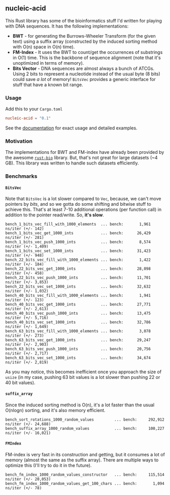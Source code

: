 ## nucleic-acid

This Rust library has some of the bioinformatics stuff I'd written for playing with DNA sequences. It has the following implementations:

 - **BWT** - for generating the Burrows-Wheeler Transform (for the given text) using a suffix array (constructed by the induced sorting method with O(n) space in O(n) time).
 - **FM-Index** - It uses the BWT to count/get the occurrences of substrings in O(1) time. This is the backbone of sequence alignment (note that it's unoptimized in terms of memory).
 - **Bits Vector** - DNA sequences are almost always a bunch of ATCGs. Using 2 bits to represent a nucleotide instead of the usual byte (8 bits) could save *a lot* of memory! `BitsVec` provides a generic interface for stuff that have a known bit range.

### Usage

Add this to your `Cargo.toml`

``` toml
nucleic-acid = "0.1"
```

See the [documentation](https://docs.rs/nucleic-acid) for exact usage and detailed examples.

### Motivation

The implementations for BWT and FM-index have already been provided by the awesome [`rust-bio`](http://github.com/rust-bio/rust-bio/) library. But, that's not great for large datasets (~4 GB). This library was written to handle such datasets efficiently.

### Benchmarks

#### `BitsVec`

Note that `BitsVec` is a lot slower compared to `Vec`, because, we can't move pointers by *bits*, and so we gotta do some shifting and bitwise stuff to achieve this. That's at least 7-10 additional operations (per function call) in addition to the pointer read/write. So, **it's slow**.

    bench_1_bits_vec_fill_with_1000_elements  ... bench:       1,961 ns/iter (+/- 142)
    bench_1_bits_vec_get_1000_ints            ... bench:      26,429 ns/iter (+/- 281)
    bench_1_bits_vec_push_1000_ints           ... bench:       8,574 ns/iter (+/- 1,409)
    bench_1_bits_vec_set_1000_ints            ... bench:      31,423 ns/iter (+/- 948)
    bench_22_bits_vec_fill_with_1000_elements ... bench:       1,422 ns/iter (+/- 184)
    bench_22_bits_vec_get_1000_ints           ... bench:      28,098 ns/iter (+/- 458)
    bench_22_bits_vec_push_1000_ints          ... bench:      11,701 ns/iter (+/- 3,853)
    bench_22_bits_vec_set_1000_ints           ... bench:      32,632 ns/iter (+/- 1,032)
    bench_40_bits_vec_fill_with_1000_elements ... bench:       1,941 ns/iter (+/- 123)
    bench_40_bits_vec_get_1000_ints           ... bench:      27,771 ns/iter (+/- 2,613)
    bench_40_bits_vec_push_1000_ints          ... bench:      13,475 ns/iter (+/- 5,716)
    bench_40_bits_vec_set_1000_ints           ... bench:      32,786 ns/iter (+/- 1,649)
    bench_63_bits_vec_fill_with_1000_elements ... bench:       3,078 ns/iter (+/- 273)
    bench_63_bits_vec_get_1000_ints           ... bench:      29,247 ns/iter (+/- 2,903)
    bench_63_bits_vec_push_1000_ints          ... bench:      20,756 ns/iter (+/- 2,717)
    bench_63_bits_vec_set_1000_ints           ... bench:      34,674 ns/iter (+/- 2,819)

As you may notice, this becomes inefficient once you approach the size of `usize` (in my case, pushing 63 bit values is a lot slower than pushing 22 or 40 bit values).

#### `suffix_array`

Since the induced sorting method is O(n), it's a lot faster than the usual O(nlogn) sorting, and it's also memory efficient.

    bench_sort_rotations_1000_random_values         ... bench:     292,912 ns/iter (+/- 24,688)
    bench_suffix_array_1000_random_values           ... bench:     100,227 ns/iter (+/- 16,021)

#### `FMIndex`

FM-index is very fast in its construction and getting, but it consumes a lot of memory (almost the same as the suffix array). There are multiple ways to optimize this (I'll try to do it in the future).

    bench_fm_index_1000_random_values_constructor   ... bench:     115,514 ns/iter (+/- 20,053)
    bench_fm_index_1000_random_values_get_100_chars ... bench:       1,094 ns/iter (+/- 78)



